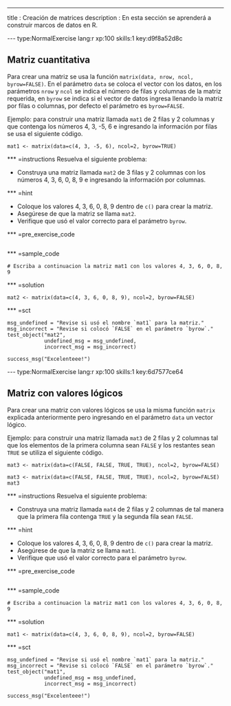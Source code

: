 ---
title       : Creación de matrices
description : En esta sección se aprenderá a construir marcos de datos en R.

--- type:NormalExercise lang:r xp:100 skills:1 key:d9f8a52d8c
## Matriz cuantitativa

Para crear una matriz se usa la función `matrix(data, nrow, ncol, byrow=FALSE)`. En el parámetro `data` se coloca el vector con los datos, en los parámetros `nrow` y `ncol` se indica el número de filas y columnas de la matriz requerida, en `byrow` se indica si el vector de datos ingresa llenando la matriz por filas o columnas, por defecto el parámetro es `byrow=FALSE`.

Ejemplo: para construir una matriz llamada `mat1` de 2 filas y 2 columnas y que contenga los números 4, 3, -5, 6 e ingresando la información por filas se usa el siguiente código.

`mat1 <- matrix(data=c(4, 3, -5, 6), ncol=2, byrow=TRUE)`

*** =instructions
Resuelva el siguiente problema:

- Construya una matriz llamada `mat2` de 3 filas y 2 columnas con los números 4, 3, 6, 0, 8, 9 e ingresando la información por columnas.

*** =hint
- Coloque los valores 4, 3, 6, 0, 8, 9 dentro de `c()` para crear la matriz.
- Asegúrese de que la matriz se llama `mat2`.
- Verifique que usó el valor correcto para el parámetro `byrow`.


*** =pre_exercise_code
```{r}

```

*** =sample_code
```{r}
# Escriba a continuacion la matriz mat1 con los valores 4, 3, 6, 0, 8, 9

```

*** =solution
```{r}
mat2 <- matrix(data=c(4, 3, 6, 0, 8, 9), ncol=2, byrow=FALSE)
```

*** =sct
```{r}
msg_undefined = "Revise si usó el nombre `mat1` para la matriz."
msg_incorrect = "Revise si colocó `FALSE` en el parámetro `byrow`."
test_object("mat2",
            undefined_msg = msg_undefined,
            incorrect_msg = msg_incorrect) 

success_msg("Excelenteee!")
```

--- type:NormalExercise lang:r xp:100 skills:1 key:6d7577ce64
## Matriz con valores lógicos

Para crear una matriz con valores lógicos se usa la misma función `matrix` explicada anteriormente pero ingresando en el parámetro `data` un vector lógico.

Ejemplo: para construir una matriz llamada `mat3` de 2 filas y 2 columnas tal que los elementos de la primera columna sean `FALSE` y los restantes sean `TRUE` se utiliza el siguiente código.

`mat3 <- matrix(data=c(FALSE, FALSE, TRUE, TRUE), ncol=2, byrow=FALSE)`

```{r}
mat3 <- matrix(data=c(FALSE, FALSE, TRUE, TRUE), ncol=2, byrow=FALSE)
mat3
```

*** =instructions
Resuelva el siguiente problema:

- Construya una matriz llamada `mat4` de 2 filas y 2 columnas de tal manera que la primera fila contenga `TRUE` y la segunda fila sean `FALSE`.

*** =hint
- Coloque los valores 4, 3, 6, 0, 8, 9 dentro de `c()` para crear la matriz.
- Asegúrese de que la matriz se llama `mat1`.
- Verifique que usó el valor correcto para el parámetro `byrow`.


*** =pre_exercise_code
```{r}

```

*** =sample_code
```{r}
# Escriba a continuacion la matriz mat1 con los valores 4, 3, 6, 0, 8, 9

```

*** =solution
```{r}
mat1 <- matrix(data=c(4, 3, 6, 0, 8, 9), ncol=2, byrow=FALSE)
```

*** =sct
```{r}
msg_undefined = "Revise si usó el nombre `mat1` para la matriz."
msg_incorrect = "Revise si colocó `FALSE` en el parámetro `byrow`."
test_object("mat1",
            undefined_msg = msg_undefined,
            incorrect_msg = msg_incorrect) 

success_msg("Excelenteee!")
```

